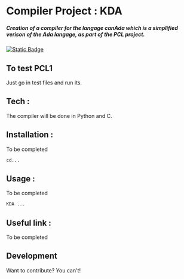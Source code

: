 # Compiler Project : KDA
##### Creation of a compiler for the langage canAda which is a simplified verison of the Ada langage, as part of the PCL project.

[![Static Badge](https://img.shields.io/badge/Licence-MIT-yellow?logo=data:image/svg+xml;base64,PD94bWwgdmVyc2lvbj0iMS4wIiBlbmNvZGluZz0idXRmLTgiPz4KPCEtLXphei0tPgo8c3ZnIHhtbG5zPSJodHRwOi8vd3d3LnczLm9yZy8yMDAwL3N2ZyIgaGVpZ2h0PSIxNjYiIHdpZHRoPSIzMjEiPgo8ZyBzdHJva2Utd2lkdGg9IjM1IiBzdHJva2U9IiNBMzFGMzQiPgo8cGF0aCBkPSJtMTcuNSwwdjE2Nm01Ny0xNjZ2MTEzbTU3LTExM3YxNjZtNTctMTY2djMzbTU4LDIwdjExMyIvPgo8cGF0aCBkPSJtMTg4LjUsNTN2MTEzIiBzdHJva2U9IiM4QThCOEMiLz4KPHBhdGggZD0ibTIyOSwxNi41aDkyIiBzdHJva2Utd2lkdGg9IjMzIi8+CjwvZz4KPC9zdmc+Cg==)](https://en.wikipedia.org/wiki/MIT_License)


## To test PCL1
Just go in test files and run its.

## Tech :
The compiler will be done in Python and C. 

## Installation : 
To be completed

```sh
cd...
```

## Usage : 
To be completed

```sh
KDA ... 
```

## Useful link : 
To be completed

## Development
Want to contribute? You can't!
